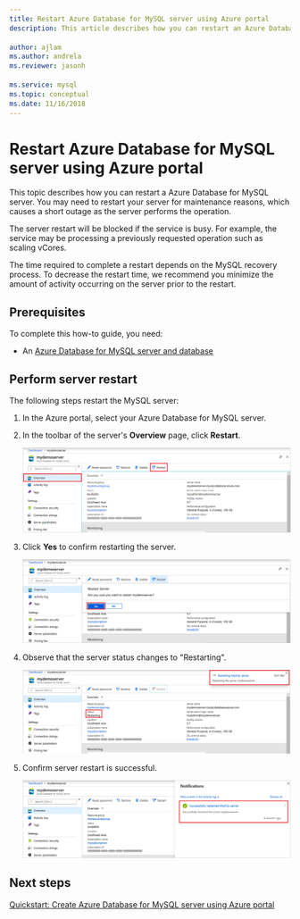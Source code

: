 ```yaml
---
title: Restart Azure Database for MySQL server using Azure portal
description: This article describes how you can restart an Azure Database for MySQL server using the Azure Portal.

author: ajlam
ms.author: andrela
ms.reviewer: jasonh

ms.service: mysql
ms.topic: conceptual
ms.date: 11/16/2018
---
```


# Restart Azure Database for MySQL server using Azure portal
This topic describes how you can restart a Azure Database for MySQL server. You may need to restart your server for maintenance reasons, which causes a short outage as the server performs the operation.

The server restart will be blocked if the service is busy. For example, the service may be processing a previously requested operation such as scaling vCores.

The time required to complete a restart depends on the MySQL recovery process. To decrease the restart time, we recommend you minimize the amount of activity occurring on the server prior to the restart.

## Prerequisites
To complete this how-to guide, you need:
- An [Azure Database for MySQL server and database](quickstart-create-mysql-server-database-using-azure-portal.md)

## Perform server restart

The following steps restart the MySQL server:

1. In the Azure portal, select your Azure Database for MySQL server.

2. In the toolbar of the server's **Overview** page, click **Restart**.

   ![Azure Database for MySQL - Overview - Restart button](./media/howto-restart-server-portal/2-server.png)

3. Click **Yes** to confirm restarting the server. 

   ![Azure Database for MySQL - Restart confirm ](./media/howto-restart-server-portal/3-restart-confirm.png)

4. Observe that the server status changes to "Restarting".

   ![Azure Database for MySQL - Restart status ](./media/howto-restart-server-portal/4-restarting-status.png)

5. Confirm server restart is successful.

   ![Azure Database for MySQL - Restart success ](./media/howto-restart-server-portal/5-restart-success.png)

## Next steps

[Quickstart: Create Azure Database for MySQL server using Azure portal](./quickstart-create-mysql-server-database-using-azure-portal.md)